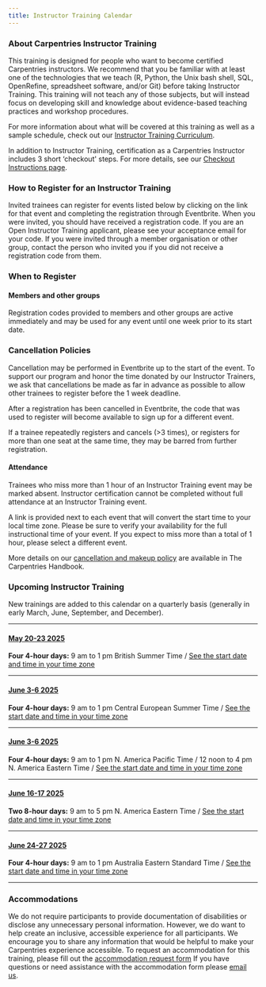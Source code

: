 ```yaml
---
title: Instructor Training Calendar
---
```


### About Carpentries Instructor Training

This training is designed for people who want to become certified Carpentries instructors. We recommend that you be familiar with at least one of the technologies that we teach (R, Python, the Unix bash shell, SQL, OpenRefine, spreadsheet software, and/or Git) before taking Instructor Training. This training will not teach any of those subjects, but will instead focus on developing skill and knowledge about evidence-based teaching practices and workshop procedures.

For more information about what will be covered at this training as well as a sample schedule, check out our [Instructor Training Curriculum](https://carpentries.github.io/instructor-training/).

In addition to Instructor Training, certification as a Carpentries Instructor includes 3 short ‘checkout' steps. For more details, see our [Checkout Instructions page](https://carpentries.github.io/instructor-training/checkout).

### How to Register for an Instructor Training

Invited trainees can register for events listed below by clicking on the link for that event and completing the registration through Eventbrite. When you were invited, you should have received a registration code. If you are an Open Instructor Training applicant, please see your acceptance email for your code. If you were invited through a member organisation or other group, contact the person who invited you if you did not receive a registration code from them.

### When to Register

#### Members and other groups

Registration codes provided to members and other groups are active immediately and may be used for any event until one week prior to its start date.

### Cancellation Policies

Cancellation may be performed in Eventbrite up to the start of the event. To support our program and honor the time donated by our Instructor Trainers, we ask that cancellations be made as far in advance as possible to allow other trainees to register before the 1 week deadline.

After a registration has been cancelled in Eventbrite, the code that was used to register will become available to sign up for a different event.

If a trainee repeatedly registers and cancels (>3 times), or registers for more than one seat at the same time, they may be barred from further registration.

#### Attendance

Trainees who miss more than 1 hour of an Instructor Training event may be marked absent. Instructor certification cannot be completed without full attendance at an Instructor Training event.

A link is provided next to each event that will convert the start time to your local time zone. Please be sure to verify your availability for the full instructional time of your event. If you expect to miss more than a total of 1 hour, please select a different event.

More details on our [cancellation and makeup policy](https://docs.carpentries.org/handbooks/instructors.html#instructor-training-attendance-policy) are available in The Carpentries Handbook.

### Upcoming Instructor Training

New trainings are added to this calendar on a quarterly basis (generally in early March, June, September, and December).

<hr>

#### [May 20-23 2025](https://www.eventbrite.com/e/online-instructor-training-may-20-23-2025-tickets-1264432033249)
**Four 4-hour days:** 9 am to 1 pm British Summer Time / [See the start date and time in your time zone](https://www.timeanddate.com/worldclock/fixedtime.html?msg=Instructor+Training&iso=20250520T09&p1=136&ah=4)

<hr>

#### [June 3-6 2025](https://www.eventbrite.com/e/online-instructor-training-june-3-6-2025-tickets-1264437188669)
**Four 4-hour days:** 9 am to 1 pm Central European Summer Time / [See the start date and time in your time zone](https://www.timeanddate.com/worldclock/fixedtime.html?msg=Instructor+Training&iso=20250603T09&p1=195&ah=4)

<hr>

#### [June 3-6 2025](https://www.eventbrite.com/e/online-instructor-training-june-3-6-2025-tickets-1264438101399)
**Four 4-hour days:** 9 am to 1 pm N. America Pacific Time / 12 noon to 4 pm N. America Eastern Time / [See the start date and time in your time zone](https://www.timeanddate.com/worldclock/fixedtime.html?msg=Instructor+Training&iso=20250603T09&p1=137&ah=4)

<hr>

#### [June 16-17 2025](https://www.eventbrite.com/e/online-instructor-training-june-16-17-2025-tickets-1264439706199)
**Two 8-hour days:** 9 am to 5 pm N. America Eastern Time / [See the start date and time in your time zone](https://www.timeanddate.com/worldclock/fixedtime.html?msg=Instructor+Training&iso=20250616T09&p1=179&ah=8)

<hr>

#### [June 24-27 2025](https://www.eventbrite.com/e/online-instructor-training-june-24-27-2025-tickets-1264441792439)
**Four 4-hour days:** 9 am to 1 pm Australia Eastern Standard Time / [See the start date and time in your time zone](https://www.timeanddate.com/worldclock/fixedtime.html?msg=Instructor+Training&iso=20250624T09&p1=47&ah=4)

<hr>

### Accommodations

We do not require participants to provide documentation of disabilities or disclose any unnecessary personal information. 
However, we do want to help create an inclusive, accessible experience for all participants. 
We encourage you to share any information that would be helpful to make your Carpentries experience accessible. 
To request an accommodation for this training, please fill out the [accommodation request form](https://carpentries.typeform.com/to/B2OSYaD0)
If you have questions or need assistance with the accommodation form please [email us](mailto:instructor.training@carpentries.org).
